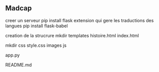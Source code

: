 ## Madcap  

creer un serveur  pip install flask
extension qui gere les traductions des langues
pip install flask-babel


creation de la strucrure
mkdir templates
  histoire.html
  index.html

mkdir css
  style.css
  images
  js

app.py

README.md